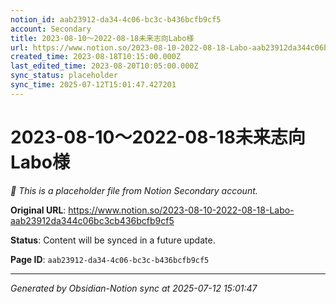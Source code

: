 ```yaml
---
notion_id: aab23912-da34-4c06-bc3c-b436bcfb9cf5
account: Secondary
title: 2023-08-10～2022-08-18未来志向Labo様
url: https://www.notion.so/2023-08-10-2022-08-18-Labo-aab23912da344c06bc3cb436bcfb9cf5
created_time: 2023-08-18T10:15:00.000Z
last_edited_time: 2023-08-20T10:05:00.000Z
sync_status: placeholder
sync_time: 2025-07-12T15:01:47.427201
---
```


# 2023-08-10～2022-08-18未来志向Labo様

*🔄 This is a placeholder file from Notion Secondary account.*

**Original URL**: https://www.notion.so/2023-08-10-2022-08-18-Labo-aab23912da344c06bc3cb436bcfb9cf5

**Status**: Content will be synced in a future update.

**Page ID**: `aab23912-da34-4c06-bc3c-b436bcfb9cf5`

---

*Generated by Obsidian-Notion sync at 2025-07-12 15:01:47*
